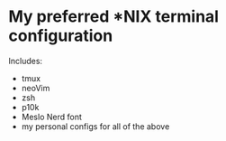 # My preferred *NIX terminal configuration

Includes:
- tmux
- neoVim
- zsh
- p10k
- Meslo Nerd font
- my personal configs for all of the above
